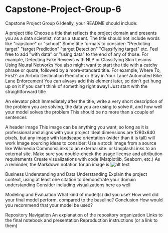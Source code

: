 # Capstone-Project-Group-6
Capstone Project Group 6
Ideally, your README should include:

A project title
Choose a title that reflects the project domain and presents you as a data scientist, not as a student. The title should not include words like "capstone" or "school"
Some title formats to consider:
"Predicting target"
"target Prediction"
"target Detection"
"Classifying target"
etc.
Feel free to add "with data" or "using data" to the end of any of those. For example, Detecting Fake Reviews with NLP or Classifying Skin Lesions Using Neural Networks
You also might want to start the title with a catchy phrase or quote, followed by a more-standard title. For example, Where To, First?: an Airbnb Destination Predictor or Stay in Your Lane! Automated Bike Lane Enforcement
You can always add this element later, so don't get hung up on it if you can't think of something right away! Just start with the straightforward title





An elevator pitch
Immediately after the title, write a very short description of the problem you are solving, the data you are using to solve it, and how well your model solves the problem
This should be no more than a couple of sentences



A header image
This image can be anything you want, so long as it is professional and aligns with your project
Ideal dimensions are 1280x640 pixels, but any image with landscape orientation (wider than it is tall) will work
Image sourcing ideas to consider:
Use a stock image from a source like Wikimedia CommonsLinks to an external site. or UnsplashLinks to an external site.
Make sure you double-check the usage license and attribution requirements
Create visualizations with code (Matplotlib, Seaborn, etc.)
As a reminder, the Markdown notation for an image is ![alt text](path/to/image.png)



Business Understanding and Data Understanding
Explain the project context, using at least one citation to demonstrate your domain understanding
Consider including visualizations here as well



Modeling and Evaluation
What kind of model(s) did you use?
How well did your final model perform, compared to the baseline?
Conclusion
How would you recommend that your model be used?




Repository Navigation
An explanation of the repository organization
Links to the final notebook and presentation
Reproduction instructions (or a link to them)
